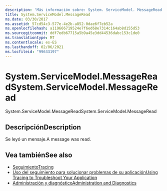 ```yaml
---
description: 'Más información sobre: System. ServiceModel. MessageRead'
title: System.ServiceModel.MessageRead
ms.date: 03/30/2017
ms.assetid: 57cd54c3-577e-4e2b-a852-0dae6f7eb52a
ms.openlocfilehash: a119666719524e7f6ed68e7314c164ab8d155d53
ms.sourcegitcommit: ddf7edb67715a5b9a45e3dd44536dabc153c1de0
ms.translationtype: MT
ms.contentlocale: es-ES
ms.lasthandoff: 02/06/2021
ms.locfileid: "99633197"
---
```

# <a name="systemservicemodelmessageread"></a><span data-ttu-id="f366d-103">System.ServiceModel.MessageRead</span><span class="sxs-lookup"><span data-stu-id="f366d-103">System.ServiceModel.MessageRead</span></span>

<span data-ttu-id="f366d-104">System.ServiceModel.MessageRead</span><span class="sxs-lookup"><span data-stu-id="f366d-104">System.ServiceModel.MessageRead</span></span>  
  
## <a name="description"></a><span data-ttu-id="f366d-105">Descripción</span><span class="sxs-lookup"><span data-stu-id="f366d-105">Description</span></span>  

 <span data-ttu-id="f366d-106">Se leyó un mensaje.</span><span class="sxs-lookup"><span data-stu-id="f366d-106">A message was read.</span></span>  
  
## <a name="see-also"></a><span data-ttu-id="f366d-107">Vea también</span><span class="sxs-lookup"><span data-stu-id="f366d-107">See also</span></span>

- [<span data-ttu-id="f366d-108">Seguimiento</span><span class="sxs-lookup"><span data-stu-id="f366d-108">Tracing</span></span>](index.md)
- [<span data-ttu-id="f366d-109">Uso del seguimiento para solucionar problemas de su aplicación</span><span class="sxs-lookup"><span data-stu-id="f366d-109">Using Tracing to Troubleshoot Your Application</span></span>](using-tracing-to-troubleshoot-your-application.md)
- [<span data-ttu-id="f366d-110">Administración y diagnóstico</span><span class="sxs-lookup"><span data-stu-id="f366d-110">Administration and Diagnostics</span></span>](../index.md)

